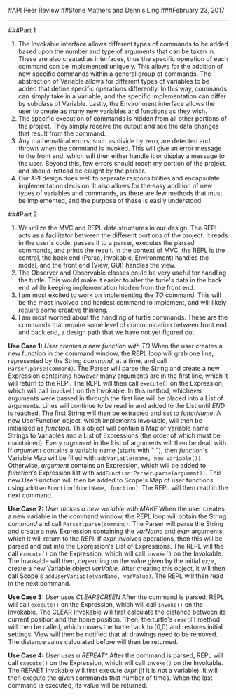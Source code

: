 #API Peer Review
##Stone Mathers and Dennis Ling
###February 23, 2017
_____

###Part 1

1. The Invokable interface allows different types of commands to be added based upon the number and type of arguments that can be taken in. These are also created as interfaces, thus the specific operation of each command can be implemented uniquely. This allows for the addition of new specific commands within a general group of commands. The abstraction of Variable allows for different types of variables to be added that define specific operations differently. In this way, commands can simply take in a Variable, and the specific implementation can differ by subclass of Variable. Lastly, the Environment interface allows the user to create as many new variables and functions as they wish.
2. The specific execution of commands is hidden from all other portions of the project. They simply receive the output and see the data changes that result from the command. 
3. Any mathematical errors, such as divide by zero, are detected and thrown when the command is invoked. This will give an error message to the front end, which will then either handle it or display a message to the user. Beyond this, few errors should reach my portion of the project, and should instead be caught by the parser.
4. Our API design does well to separate responsibilities and encapsulate implementation decision. It also allows for the easy addition of new types of variables and commands, as there are few methods that must be implemented, and the purpose of these is easily understood.

###Part 2

1. We utilize the MVC and REPL data structures in our design. The REPL acts as a facilitator between the different portions of the project. It reads in the user's code, passes it to a parser, executes the parsed commands, and prints the result. In the context of MVC, the REPL is the control, the back end (Parse, Invokable, Environment) handles the model, and the front end (View, GUI) handles the view.
2. The Observer and Observable classes could be very useful for handling the turtle. This would make it easier to alter the turle's data in the back end while keeping implementation hidden from the front end.
3. I am most excited to work on implementing the *TO* command. This will be the most involved and hardest command to implement, and will likely require some creative thinking.
4. I am most worried about the handling of turtle commands. These are the commands that require some level of communication between front end and back end, a design path that we have not yet figured out.

**Use Case 1:** *User creates a new function with TO*
When the user creates a new function in the command window, the REPL loop will grab one line, represented by the String *command*, at a time, and call `Parser.parse(command)`. The Parser will parse the String and create a new Expression containing however many arguments are in the first line, which it will return to the REPl. The REPL will then call `execute()` on the Expression, which will call `invoke()` on the Invokable. In this method, whichever arguments were passed in through the first line will be placed into a List of arguments. Lines will continue to be read in and added to the List until *END* is reached. The first String will then be extracted and set to *functName*. A new UserFunction object, which implements Invokable, will then be initialized as *function*. This object will contain a Map of variable name Strings to Variables and a List of Expressions (the order of which must be maintained). Every *argument* in the List of arguments will then be dealt with. If *argument* contains a variable name (starts with ":"), then *function*'s Variable Map will be filled with `addVariable(name, new Variable())`. Otherwise, *argument* contains an Expression, which will be added to *function*'s Expression list with `addFunction(Parser.parse(argument))`. This new UserFunction will then be added to Scope's Map of user functions using `addUserFunction(functName, function)`. The REPL will then read in the next command.

**Use Case 2:** *User makes a new variable with MAKE*
When the user creates a new variable in the command window, the REPL loop will obtain the String *command* and call `Parser.parse(command)`. The Parser will parse the String and create a new Expression containing the *varName* and *expr* arguments, which it will return to the REPl. If *expr* involves operations, then this will be parsed and put into the Expression's List of Expressions. The REPL will the call `execute()` on the Expression, which will call `invoke()` on the Invokable. The Invokable will then, depending on the value given by the initial *expr*, create a new Variable object *varValue*. After creating this object, it will then call Scope's `addUserVariable(varName, varValue)`. The REPL will then read in the next command.

**Use Case 3:** *User uses CLEARSCREEN*
After the command is parsed, REPL will call `execute()` on the Expression, which will call `invoke()` on the Invokable. The CLEAR Invokable will first calculate the distance between its current position and the home position. Then, the turtle's `reset()` method will then be called, which moves the turtle back to (0,0) and restores initial settings. View will then be notified that all drawings need to be removed. The distance value calculated before will then be returned.

**Use Case 4:** *User uses a REPEAT**
After the command is parsed, REPL will call `execute()` on the Expression, which will call `invoke()` on the Invokable. The REPAET Invokable will first execute *expr* (if it is not a variable). It will then execute the given commands that number of times. When the last command is executed, its value will be returned.